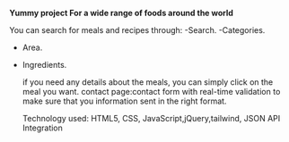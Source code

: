 

**Yummy project For a wide range of foods around the world**

You can search for meals and recipes through:
-Search.
-Categories.
- Area.
- Ingredients.
  
  if you need any details about the meals, you can simply click on the meal you want.
  contact page:contact form with real-time validation to make sure that you information sent in the right format.

  Technology used:
  HTML5, CSS, JavaScript,jQuery,tailwind, JSON API Integration
